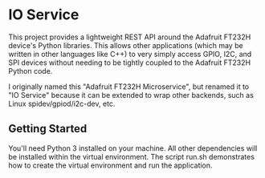 # IO Service

This project provides a lightweight REST API around the Adafruit FT232H device's Python libraries.
This allows other applications (which may be written in other languages like C++) to very simply
access GPIO, I2C, and SPI devices without needing to be tightly coupled to the Adafruit FT232H
Python code.

I originally named this "Adafruit FT232H Microservice", but renamed it to "IO Service" because
it can be extended to wrap other backends, such as Linux spidev/gpiod/i2c-dev, etc.

## Getting Started

You'll need Python 3 installed on your machine. All other dependencies will be installed within
the virtual environment. The script run.sh demonstrates how to create the virtual environment
and run the application.
